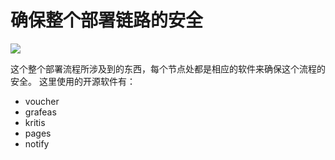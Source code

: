 #  确保整个部署链路的安全

![](https://ws4.sinaimg.cn/large/006tNbRwly1fxaxn1us68j31cm0j6dlt.jpg)

这个整个部署流程所涉及到的东西，每个节点处都是相应的软件来确保这个流程的安全。
这里使用的开源软件有： 

- voucher
- grafeas
- kritis
- pages
- notify


